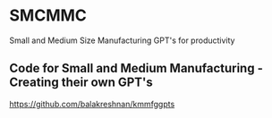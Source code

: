 # SMCMMC
Small and Medium Size Manufacturing GPT's for productivity

## Code for Small and Medium Manufacturing - Creating their own GPT's

https://github.com/balakreshnan/kmmfggpts
